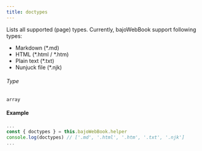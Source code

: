 ```yaml
---
title: doctypes
---
```

Lists all supported (page) types. Currently, bajoWebBook support following types:

- Markdown (*.md)
- HTML (*.html / *.htm)
- Plain text (*.txt)
- Nunjuck file (*.njk)

###### Type

```array```

#### Example

```javascript
...
const { doctypes } = this.bajoWebBook.helper
console.log(doctypes) // ['.md', '.html', '.htm', '.txt', '.njk']
...
```